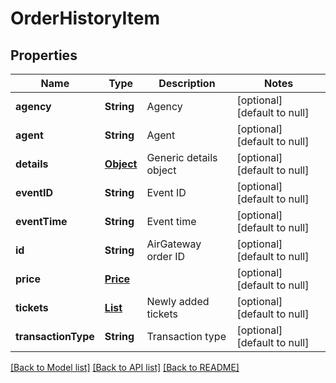 # OrderHistoryItem
## Properties

| Name | Type | Description | Notes |
|------------ | ------------- | ------------- | -------------|
| **agency** | **String** | Agency | [optional] [default to null] |
| **agent** | **String** | Agent | [optional] [default to null] |
| **details** | [**Object**](.md) | Generic details object | [optional] [default to null] |
| **eventID** | **String** | Event ID | [optional] [default to null] |
| **eventTime** | **String** | Event time | [optional] [default to null] |
| **id** | **String** | AirGateway order ID | [optional] [default to null] |
| **price** | [**Price**](Price.md) |  | [optional] [default to null] |
| **tickets** | [**List**](TicketInfo.md) | Newly added tickets | [optional] [default to null] |
| **transactionType** | **String** | Transaction type | [optional] [default to null] |

[[Back to Model list]](../README.md#documentation-for-models) [[Back to API list]](../README.md#documentation-for-api-endpoints) [[Back to README]](../README.md)

